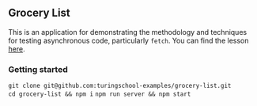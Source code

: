 ## Grocery List

This is an application for demonstrating the methodology and techniques for testing asynchronous code, particularly
`fetch`. You can find the lesson [here](https://github.com/turingschool-examples/grocery-list/tree/async-begin).


### Getting started

`git clone git@github.com:turingschool-examples/grocery-list.git`  
`cd grocery-list && npm i`
`npm run server && npm start`  
